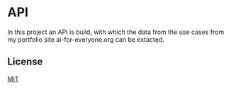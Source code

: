 # API

In this project an API is build, with which the data from the use cases from my portfolio site ai-for-everyone.org can be extacted.


## License
[MIT](https://choosealicense.com/licenses/mit/)
